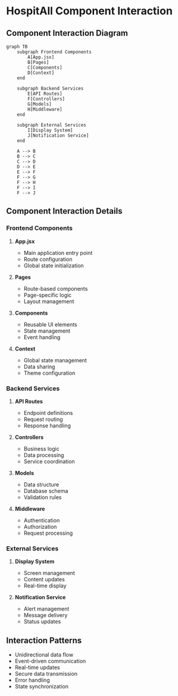 # HospitAll Component Interaction

## Component Interaction Diagram

```mermaid
graph TB
    subgraph Frontend Components
        A[App.jsx]
        B[Pages]
        C[Components]
        D[Context]
    end

    subgraph Backend Services
        E[API Routes]
        F[Controllers]
        G[Models]
        H[Middleware]
    end

    subgraph External Services
        I[Display System]
        J[Notification Service]
    end

    A --> B
    B --> C
    C --> D
    D --> E
    E --> F
    F --> G
    F --> H
    F --> I
    F --> J
```

## Component Interaction Details

### Frontend Components
1. **App.jsx**
   - Main application entry point
   - Route configuration
   - Global state initialization

2. **Pages**
   - Route-based components
   - Page-specific logic
   - Layout management

3. **Components**
   - Reusable UI elements
   - State management
   - Event handling

4. **Context**
   - Global state management
   - Data sharing
   - Theme configuration

### Backend Services
1. **API Routes**
   - Endpoint definitions
   - Request routing
   - Response handling

2. **Controllers**
   - Business logic
   - Data processing
   - Service coordination

3. **Models**
   - Data structure
   - Database schema
   - Validation rules

4. **Middleware**
   - Authentication
   - Authorization
   - Request processing

### External Services
1. **Display System**
   - Screen management
   - Content updates
   - Real-time display

2. **Notification Service**
   - Alert management
   - Message delivery
   - Status updates

## Interaction Patterns
- Unidirectional data flow
- Event-driven communication
- Real-time updates
- Secure data transmission
- Error handling
- State synchronization 